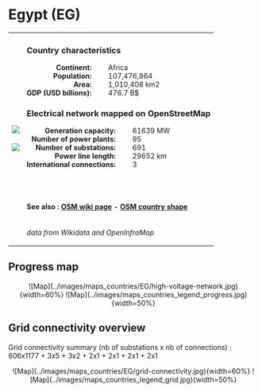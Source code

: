 # Egypt (EG)

<table width="90%">
<tr>
<td>
<img src="http://commons.wikimedia.org/wiki/Special:FilePath/Flag%20of%20Egypt.svg" width="250">
<br><br>
<img src="http://commons.wikimedia.org/wiki/Special:FilePath/EGY%20orthographic.svg" width="250"></td>
<td>
<h3>Country characteristics</h3>
<div style="display: inline-block;text-align:right;margin-right:30px;font-weight: bold;">
Continent:<br>Population:<br>Area:<br>GDP (USD billions):
</div>
<div style="display: inline-block;">
Africa<br>107,476,864<br>1,010,408 km2<br>476.7 B$
</div>
<h3>Electrical network mapped on OpenStreetMap</h3>
<div style="display: inline-block;text-align:right;margin-right:30px;font-weight: bold;">Generation capacity:<br>
Number of power plants:<br>
Number of substations:<br>
Power line length:<br>
International connections:<br>
</div>
<div style="display: inline-block;">61639 MW<br>
95<br>
691<br>
29652 km<br>
3<br>
</div>

<br><br><h4>See also :
<a href="https://wiki.openstreetmap.org/wiki/Power_networks/Egypt" target="_blank">OSM wiki page</a> -
<a href="https://openstreetmap.org/relation/1473947" target="_blank">OSM country shape</a>
</h4>

<br><i>data from Wikidata and OpenInfraMap</i>
</td>
</tr>
</table>


## Progress map

<center>
![Map](../images/maps_countries/EG/high-voltage-network.jpg){width=60%}
![Map](../images/maps_countries_legend_progress.jpg){width=50%}
</center>



## Grid connectivity overview

Grid connectivity summary (nb of substations x nb of connections) :<br>606x1177 + 3x5 + 3x2 + 2x1 + 2x1 + 2x1 + 2x1

<center>
![Map](../images/maps_countries/EG/grid-connectivity.jpg){width=60%}
![Map](../images/maps_countries_legend_grid.jpg){width=50%}
</center>

